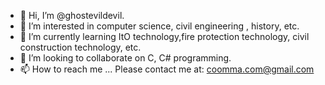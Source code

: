 - 👋 Hi, I’m @ghostevildevil.
- 👀 I’m interested in computer science, civil engineering , history, etc.
- 🌱 I’m currently learning ItO technology,fire protection technology, civil construction technology, etc. 
- 💞️ I’m looking to collaborate on C, C# programming.
- 📫 How to reach me ... Please contact me at: coomma.com@gmail.com

<!---
ghostevildevil/ghostevildevil is a ✨ special ✨ repository because its `README.md` (this file) appears on your GitHub profile.
You can click the Preview link to take a look at your changes.
--->
